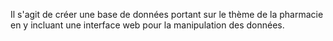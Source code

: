Il s'agit de créer une base de données portant sur le thème de la pharmacie en y incluant une interface web pour la manipulation des données.
